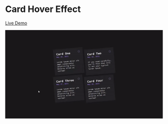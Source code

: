 # Card Hover Effect

<a href="https://codepen.io/oguzhanuyanik-sr/full/ExROZXM">Live Demo</a>

<a href="https://codepen.io/oguzhanuyanik-sr/full/ExROZXM"><img src="https://github.com/oguzhanuyanik-sr/scss-projects/blob/main/src/card-hover-effect/screenshot.gif" /></a>
